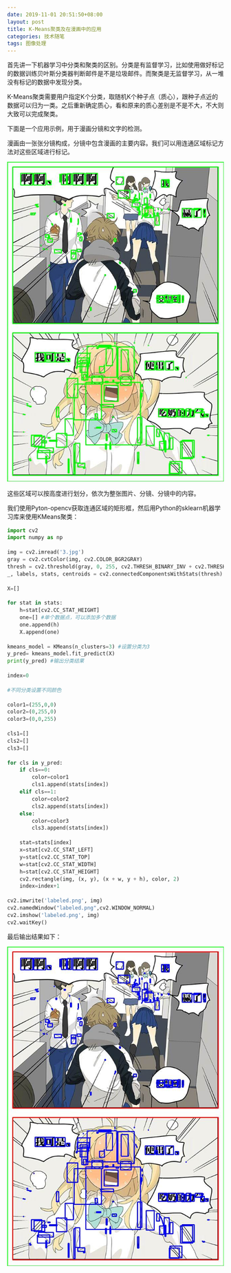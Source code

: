 ```yaml
---
date: 2019-11-01 20:51:50+08:00
layout: post
title: K-Means聚类及在漫画中的应用
categories: 技术随笔
tags: 图像处理
---
```


首先讲一下机器学习中分类和聚类的区别。分类是有监督学习，比如使用做好标记的数据训练贝叶斯分类器判断邮件是不是垃圾邮件。而聚类是无监督学习，从一堆没有标记的数据中发现分类。

K-Means聚类需要用户指定K个分类，取随机K个种子点（质心），跟种子点近的数据可以归为一类。之后重新确定质心，看和原来的质心差别是不是不大，不大则大致可以完成聚类。

下面是一个应用示例，用于漫画分镜和文字的检测。

漫画由一张张分镜构成，分镜中包含漫画的主要内容。我们可以用连通区域标记方法对这些区域进行标记。

![](/album/statistics/sq_connected_components.jpg)

这些区域可以按高度进行划分，依次为整张图片、分镜、分镜中的内容。

我们使用Pyton-opencv获取连通区域的矩形框，然后用Python的sklearn机器学习库来使用KMeans聚类：

```python
import cv2
import numpy as np

img = cv2.imread('3.jpg')
gray = cv2.cvtColor(img, cv2.COLOR_BGR2GRAY)
thresh = cv2.threshold(gray, 0, 255, cv2.THRESH_BINARY_INV + cv2.THRESH_OTSU)[1]
_, labels, stats, centroids = cv2.connectedComponentsWithStats(thresh)

X=[]

for stat in stats:
    h=stat[cv2.CC_STAT_HEIGHT]
    one=[] #单个数据点，可以添加多个数据
    one.append(h)
    X.append(one)
    
kmeans_model = KMeans(n_clusters=3) #设置分类为3
y_pred= kmeans_model.fit_predict(X)
print(y_pred) #输出分类结果

index=0

#不同分类设置不同颜色

color1=(255,0,0)
color2=(0,255,0)
color3=(0,0,255)

cls1=[]
cls2=[]
cls3=[]

for cls in y_pred:
    if cls==0:
        color=color1
        cls1.append(stats[index])
    elif cls==1:
        color=color2
        cls2.append(stats[index])
    else:
        color=color3
        cls3.append(stats[index])
		
    stat=stats[index]
    x=stat[cv2.CC_STAT_LEFT]
    y=stat[cv2.CC_STAT_TOP]
    w=stat[cv2.CC_STAT_WIDTH]
    h=stat[cv2.CC_STAT_HEIGHT]
    cv2.rectangle(img, (x, y), (x + w, y + h), color, 2)
    index=index+1
	
cv2.imwrite('labeled.png', img)
cv2.namedWindow("labeled.png",cv2.WINDOW_NORMAL)    
cv2.imshow('labeled.png', img)
cv2.waitKey()
```

最后输出结果如下：

![](/album/statistics/sq_labeled.jpg)



